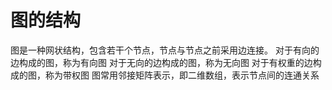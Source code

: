 # 图的结构
图是一种网状结构，包含若干个节点，节点与节点之前采用边连接。
对于有向的边构成的图，称为有向图
对于无向的边构成的图，称为无向图
对于有权重的边构成的图，称为带权图
图常用邻接矩阵表示，即二维数组，表示节点间的连通关系



